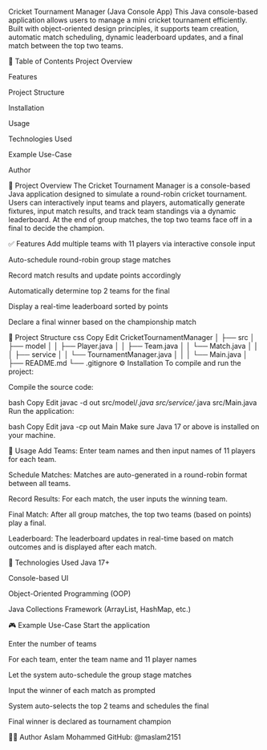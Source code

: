 Cricket Tournament Manager (Java Console App)
This Java console-based application allows users to manage a mini cricket tournament efficiently. Built with object-oriented design principles, it supports team creation, automatic match scheduling, dynamic leaderboard updates, and a final match between the top two teams.

📑 Table of Contents
Project Overview

Features

Project Structure

Installation

Usage

Technologies Used

Example Use-Case

Author

📌 Project Overview
The Cricket Tournament Manager is a console-based Java application designed to simulate a round-robin cricket tournament. Users can interactively input teams and players, automatically generate fixtures, input match results, and track team standings via a dynamic leaderboard. At the end of group matches, the top two teams face off in a final to decide the champion.

✅ Features
Add multiple teams with 11 players via interactive console input

Auto-schedule round-robin group stage matches

Record match results and update points accordingly

Automatically determine top 2 teams for the final

Display a real-time leaderboard sorted by points

Declare a final winner based on the championship match

📁 Project Structure
css
Copy
Edit
CricketTournamentManager
│
├── src
│   ├── model
│   │   ├── Player.java
│   │   ├── Team.java
│   │   └── Match.java
│   │
│   ├── service
│   │   └── TournamentManager.java
│   │
│   └── Main.java
│
├── README.md
└── .gitignore
⚙️ Installation
To compile and run the project:

Compile the source code:

bash
Copy
Edit
javac -d out src/model/*.java src/service/*.java src/Main.java
Run the application:

bash
Copy
Edit
java -cp out Main
Make sure Java 17 or above is installed on your machine.

🚀 Usage
Add Teams:
Enter team names and then input names of 11 players for each team.

Schedule Matches:
Matches are auto-generated in a round-robin format between all teams.

Record Results:
For each match, the user inputs the winning team.

Final Match:
After all group matches, the top two teams (based on points) play a final.

Leaderboard:
The leaderboard updates in real-time based on match outcomes and is displayed after each match.

🧰 Technologies Used
Java 17+

Console-based UI

Object-Oriented Programming (OOP)

Java Collections Framework (ArrayList, HashMap, etc.)

🎮 Example Use-Case
Start the application

Enter the number of teams

For each team, enter the team name and 11 player names

Let the system auto-schedule the group stage matches

Input the winner of each match as prompted

System auto-selects the top 2 teams and schedules the final

Final winner is declared as tournament champion

👨‍💻 Author
Aslam Mohammed
GitHub: @maslam2151
